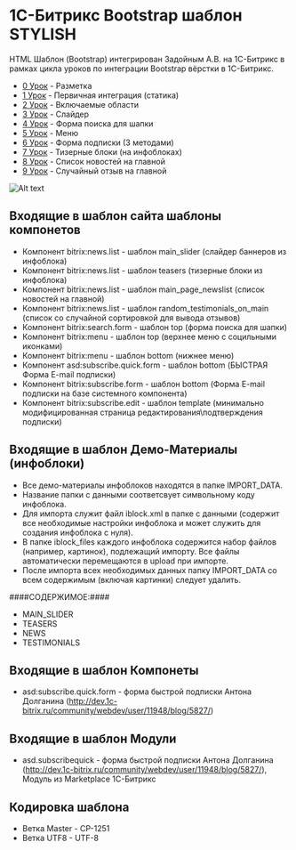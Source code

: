 1С-Битрикс Bootstrap шаблон STYLISH
======================

HTML Шаблон (Bootstrap) интегрирован Задойным А.В. на 1С-Битрикс в рамках цикла уроков по интеграции Bootstrap вёрстки в 1С-Битрикс.

* [0 Урок](http://кофедизайн.рф/information/integratsiya_adaptivnogo_bootstrap_v_1C_bitrix_po_shagam_urok_0/) - Разметка
* [1 Урок](http://кофедизайн.рф/information/integratsiya_adaptivnogo_bootstrap_shablona_sayta_v_1C_Bitrix_po_shagam_urok_1/) - Первичная интеграция (статика)
* [2 Урок](http://кофедизайн.рф/information/integratsiya_adaptivnogo_bootstrap_shablona_sayta_v_1s_bitriks_po_shagam_urok_2/) - Включаемые области
* [3 Урок](http://кофедизайн.рф/information/integratsiya_adaptivnogo_bootstrap_v_1C_bitrix_po_shagam_urok_0/) - Слайдер
* [4 Урок](http://кофедизайн.рф/information/integration_of_adaptive_bootstrap_site_template_in_1C-Bitrix_steps_lesson_4/) - Форма поиска для шапки
* [5 Урок](http://кофедизайн.рф/information/integration_of_adaptive_bootstrap_site_template_in_1C-Bitrix_steps_lesson_5/) - Меню
* [6 Урок](http://кофедизайн.рф/information/integration_of_adaptive_bootstrap_site_template_in_1C-Bitrix_steps_lesson_6/) - Форма подписки (3 методами)
* [7 Урок](http://кофедизайн.рф/information/integration_adaptive_bootstrap_site_template_in_1c_bitrix_step_lesson_7/) - Тизерные блоки (на инфоблоках)
* [8 Урок](http://кофедизайн.рф/information/integration_adaptive_bootstrap_site_template_in_1c_bitrix_step_lesson_8/) - Список новостей на главной
* [9 Урок](http://кофедизайн.рф/information/integration_adaptive_bootstrap_site_template_in_1C-Bitrix_step_lesson_9/) - Случайный отзыв на главной


![Alt text](https://raw2.github.com/lexnekr/bitrixtemplate_stylish/master/bitrix/templates/stylish/screen.gif)


Входящие в шаблон сайта шаблоны компонетов
-------
* Компонент bitrix:news.list - шаблон main_slider (слайдер баннеров из инфоблока)
* Компонент bitrix:news.list - шаблон teasers (тизерные блоки из инфоблока)
* Компонент bitrix:news.list - шаблон main_page_newslist (список новостей на главной)
* Компонент bitrix:news.list - шаблон random_testimonials_on_main (список со случайной сортировкой для вывода отзывов)
* Компонент bitrix:search.form - шаблон top (форма поиска для шапки)
* Компонент bitrix:menu - шаблон top (верхнее меню с социльными иконками)
* Компонент bitrix:menu - шаблон bottom (нижнее меню)
* Компонент asd:subscribe.quick.form - шаблон bottom (БЫСТРАЯ Форма E-mail подписки)
* Компонент bitrix:subscribe.form - шаблон bottom (Форма E-mail подписки на базе системного компонента)
* Компонент bitrix:subscribe.edit - шаблон template (минимально модифицированная страница редактирования\подтверждения подписки)



Входящие в шаблон Демо-Материалы (инфоблоки)
-------
* Все демо-материалы инфоблоков находятся в папке IMPORT_DATA.
* Название папки с данными соответсвует символьному коду инфоблока.
* Для импорта служит файл iblock.xml в папке с данными (содержит все необходимые настройки инфоблока и может служить для создания инфоблока с нуля).
* В папке iblock_files каждого инфоблока содержится набор файлов (например, картинок), подлежащий импорту. Все файлы автоматически перемещаются в upload при импорте.
* После импорта всех необходимых данных папку IMPORT_DATA со всем содержимым (включая картинки) следует удалить.

####СОДЕРЖИМОЕ:####

* MAIN_SLIDER
* TEASERS
* NEWS
* TESTIMONIALS


Входящие в шаблон Компонеты
-------
* asd:subscribe.quick.form - форма быстрой подписки Антона Долганина (http://dev.1c-bitrix.ru/community/webdev/user/11948/blog/5827/)

Входящие в шаблон Модули
-------
* asd.subscribequick - форма быстрой подписки Антона Долганина (http://dev.1c-bitrix.ru/community/webdev/user/11948/blog/5827/), Модуль из Marketplace 1С-Битрикс


Кодировка шаблона
-------
* Ветка Master - CP-1251
* Ветка UTF8 - UTF-8
